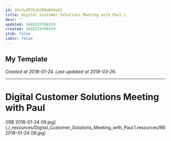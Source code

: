 ```yaml
---
id: 16s3uZR7EuUJD0w64VeZJ
title: Digital Customer Solutions Meeting with Paul 1
desc: ''
updated: 1645225706329
created: 1645225706329
stub: false
isDir: false
---
```

My Template
---

_Created at 2018-01-24._
_Last updated at 2018-03-26._




---

# Digital Customer Solutions Meeting with Paul


![RB 2018-01-24 09.jpg](./_resources/Digital_Customer_Solutions_Meeting_with_Paul.1.resources/RB 2018-01-24 09.jpg)

